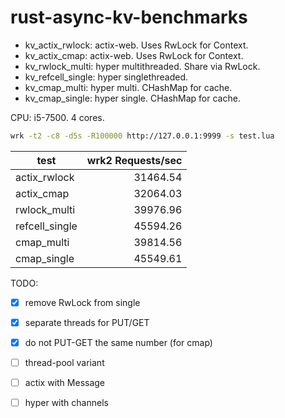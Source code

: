 # rust-async-kv-benchmarks

- kv_actix_rwlock: actix-web. Uses RwLock for Context.
- kv_actix_cmap: actix-web. Uses RwLock for Context.
- kv_rwlock_multi: hyper multithreaded. Share via RwLock.
- kv_refcell_single: hyper singlethreaded.
- kv_cmap_multi: hyper multi. CHashMap for cache.
- kv_cmap_single: hyper single. CHashMap for cache.

CPU: i5-7500. 4 cores.

```bash
wrk -t2 -c8 -d5s -R100000 http://127.0.0.1:9999 -s test.lua
```

| test           | wrk2 Requests/sec | 
| -------------- | ----------------: |
| actix_rwlock   | 31464.54          |
| actix_cmap     | 32064.03          |
| rwlock_multi   | 39976.96          |
| refcell_single | 45594.26          |
| cmap_multi     | 39814.56          |
| cmap_single    | 45549.61          |

TODO:
- [x] remove RwLock from single
- [x] separate threads for PUT/GET
- [x] do not PUT-GET the same number (for cmap)
- [ ] thread-pool variant
- [ ] actix with Message
- [ ] hyper with channels

